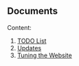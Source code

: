 Documents
---

Content:

1. [TODO List](https://github.com/ML4MX/website/blob/master/docs/TODO.md)
2. [Updates](https://github.com/ML4MX/website/blob/master/docs/UPDATES.md)
3. [Tuning the Website](https://github.com/ML4MX/website/blob/master/docs/WEBSITE.md)
